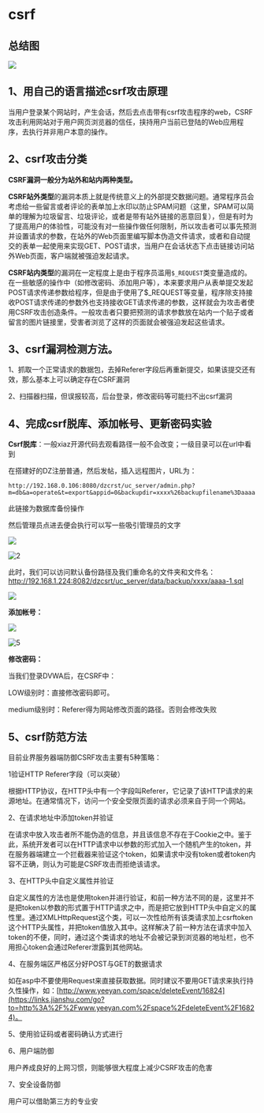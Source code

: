 # csrf

## 总结图

![](/image/脑图/CSRF跨站请求伪造.png)

## 1、用自己的语言描述csrf攻击原理

当用户登录某个网站时，产生会话，然后去点击带有csrf攻击程序的web，CSRF攻击利用网站对于用户网页浏览器的信任，挟持用户当前已登陆的Web应用程序，去执行并非用户本意的操作。

## 2、csrf攻击分类

**CSRF漏洞一般分为站外和站内两种类型。**

**CSRF站外类型**的漏洞本质上就是传统意义上的外部提交数据问题。通常程序员会考虑给一些留言或者评论的表单加上水印以防止SPAM问题（这里，SPAM可以简单的理解为垃圾留言、垃圾评论，或者是带有站外链接的恶意回复），但是有时为了提高用户的体验性，可能没有对一些操作做任何限制，所以攻击者可以事先预测并设置请求的参数，在站外的Web页面里编写脚本伪造文件请求，或者和自动提交的表单一起使用来实现GET、POST请求，当用户在会话状态下点击链接访问站外Web页面，客户端就被强迫发起请求。

 **CSRF站内类型**的漏洞在一定程度上是由于程序员滥用`$_REQUEST`类变量造成的。在一些敏感的操作中（如修改密码、添加用户等），本来要求用户从表单提交发起POST请求传递参数给程序，但是由于使用了$_REQUEST等变量，程序除支持接收POST请求传递的参数外也支持接收GET请求传递的参数，这样就会为攻击者使用CSRF攻击创造条件。一般攻击者只要把预测的请求参数放在站内一个贴子或者留言的图片链接里，受害者浏览了这样的页面就会被强迫发起这些请求。

## 3、csrf漏洞检测方法。

1、抓取一个正常请求的数据包，去掉Referer字段后再重新提交，如果该提交还有效，那么基本上可以确定存在CSRF漏洞

2、扫描器扫描，但误报较高，后台登录，修改密码等可能扫不出csrf漏洞

## 4、完成csrf脱库、添加帐号、更新密码实验

**Csrf脱库**：一般xiaz开源代码去观看路径一般不会改变；一级目录可以在url中看到

在搭建好的DZ注册普通，然后发帖，插入远程图片，URL为：

`http://192.168.0.106:8080/dzcrst/uc_server/admin.php?m=db&a=operate&t=export&appid=0&backupdir=xxxx%26backupfilename%3Daaaa`

此链接为数据库备份操作

然后管理员点进去便会执行可以写一些吸引管理员的文字

![](/image/csrf/1.jpg)

![2](/image/csrf/2.jpg)

此时，我们可以访问默认备份路径及我们重命名的文件夹和文件名：http://192.168.1.224:8082/dzcsrt/uc_server/data/backup/xxxx/aaaa-1.sql

![](/image/csrf/3.jpg)

**添加帐号：**

![](/image/csrf/4.jpg)

![5](/image/csrf/5.jpg)

**修改密码：**

当我们登录DVWA后，在CSRF中：

LOW级别时：直接修改密码即可。

medium级别时：Referer得为网站修改页面的路径。否则会修改失败

## 5、csrf防范方法

目前业界服务器端防御CSRF攻击主要有5种策略：

1验证HTTP Referer字段（可以突破）

根据HTTP协议，在HTTP头中有一个字段叫Referer，它记录了该HTTP请求的来源地址。在通常情况下，访问一个安全受限页面的请求必须来自于同一个网站。

2、在请求地址中添加token并验证

在请求中放入攻击者所不能伪造的信息，并且该信息不存在于Cookie之中。鉴于此，系统开发者可以在HTTP请求中以参数的形式加入一个随机产生的token，并在服务器端建立一个拦截器来验证这个token，如果请求中没有token或者token内容不正确，则认为可能是CSRF攻击而拒绝该请求。

3、在HTTP头中自定义属性并验证

自定义属性的方法也是使用token并进行验证，和前一种方法不同的是，这里并不是把token以参数的形式置于HTTP请求之中，而是把它放到HTTP头中自定义的属性里。通过XMLHttpRequest这个类，可以一次性给所有该类请求加上csrftoken这个HTTP头属性，并把token值放入其中。这样解决了前一种方法在请求中加入token的不便，同时，通过这个类请求的地址不会被记录到浏览器的地址栏，也不用担心token会通过Referer泄露到其他网站。

4、在服务端区严格区分好POST与GET的数据请求

如在asp中不要使用Request来直接获取数据。同时建议不要用GET请求来执行持久性操作，如：[http://www.yeeyan.com/space/deleteEvent/16824](https://links.jianshu.com/go?to=http%3A%2F%2Fwww.yeeyan.com%2Fspace%2FdeleteEvent%2F16824)。

5、使用验证码或者密码确认方式进行

6、用户端防御

用户养成良好的上网习惯，则能够很大程度上减少CSRF攻击的危害

7、安全设备防御

用户可以借助第三方的专业安